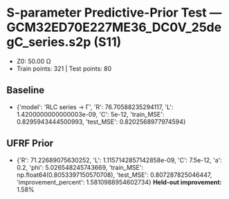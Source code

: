 # S-parameter Predictive-Prior Test — GCM32ED70E227ME36_DC0V_25degC_series.s2p (S11)
- Z0: 50.00 Ω
- Train points: 321  |  Test points: 80

## Baseline
- {'model': 'RLC series -> Γ', 'R': 76.70588235294117, 'L': 1.4200000000000003e-09, 'C': 5e-12, 'train_MSE': 0.8295943444500993, 'test_MSE': 0.8202568977974594}

## UFRF Prior
- {'R': 71.22689075630252, 'L': 1.1157142857142858e-09, 'C': 7.5e-12, 'a': 0.2, 'phi': 5.026548245743669, 'train_MSE': np.float64(0.8053397150570708), 'test_MSE': 0.807287825046447, 'improvement_percent': 1.5810988954602734}
**Held-out improvement:** 1.58%
